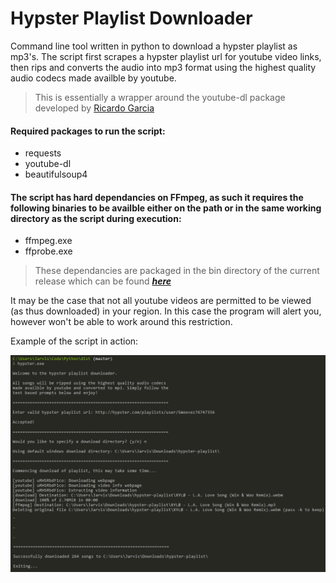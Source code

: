# Hypster Playlist Downloader

 Command line tool written in python to download a hypster playlist as mp3's. The script first scrapes a hypster playlist url for youtube video links, then rips and converts the audio into mp3 format using the highest quality audio codecs made availble by youtube.

> This is essentially a wrapper around the youtube-dl package developed by [Ricardo Garcia](https://github.com/rg3) 

#### Required packages to run the script:
* requests
* youtube-dl
* beautifulsoup4

#### The script has hard dependancies on FFmpeg, as such it requires the following binaries to be availble either on the path or in the same working directory as the script during execution:
* ffmpeg.exe
* ffprobe.exe

> These dependancies are packaged in the bin directory of the current release which can be found ***[here]()***

It may be the case that not all youtube videos are permitted to be viewed (as thus downloaded) in your region. In this case the program will alert you, however won't be able to work around this restriction.

Example of the script in action:

![Example use](/screenshot.png?raw=true)
